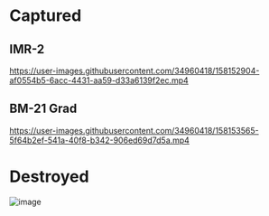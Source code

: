 # Captured

## IMR-2

https://user-images.githubusercontent.com/34960418/158152904-af0554b5-6acc-4431-aa59-d33a6139f2ec.mp4


## BM-21 Grad

https://user-images.githubusercontent.com/34960418/158153565-5f64b2ef-541a-40f8-b342-906ed69d7d5a.mp4








# Destroyed 

![image](https://user-images.githubusercontent.com/34960418/158152331-9c1f1602-8dd7-489f-8f83-ddde317ef757.png)

